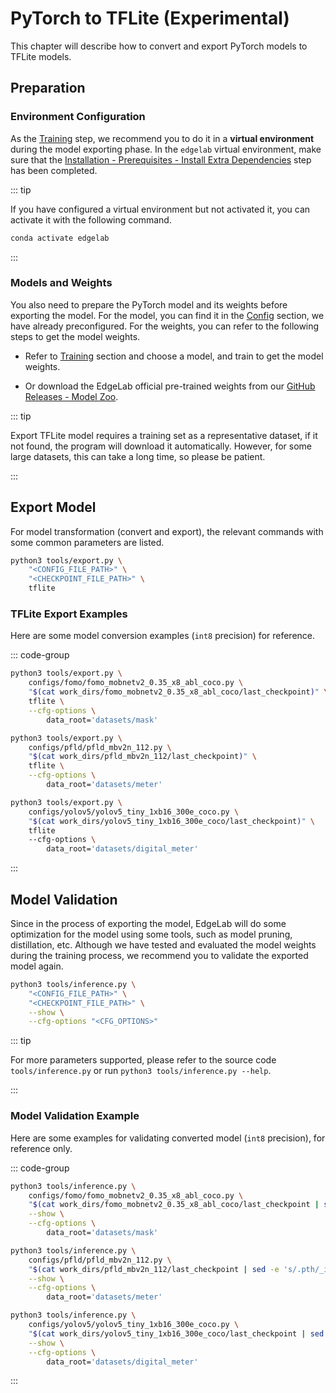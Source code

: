 # PyTorch to TFLite (Experimental)

This chapter will describe how to convert and export PyTorch models to TFLite models.

## Preparation

### Environment Configuration

As the [Training](../training/overview.md) step, we recommend you to do it in a **virtual environment** during the model exporting phase. In the `edgelab` virtual environment, make sure that the [Installation - Prerequisites - Install Extra Dependencies](../../introduction/installation#step-4-install-extra-dependencies-optional) step has been completed.

::: tip

If you have configured a virtual environment but not activated it, you can activate it with the following command.

```sh
conda activate edgelab
```

:::

### Models and Weights

You also need to prepare the PyTorch model and its weights before exporting the model. For the model, you can find it in the [Config](../config.md) section, we have already preconfigured. For the weights, you can refer to the following steps to get the model weights.

- Refer to [Training](../training/overview.md) section and choose a model, and train to get the model weights.

- Or download the EdgeLab official pre-trained weights from our [GitHub Releases - Model Zoo](https://github.com/Seeed-Studio/EdgeLab/releases/tag/model_zoo).

::: tip

Export TFLite model requires a training set as a representative dataset, if it not found, the program will download it automatically. However, for some large datasets, this can take a long time, so please be patient.

:::

## Export Model

For model transformation (convert and export), the relevant commands with some common parameters are listed.

```sh
python3 tools/export.py \
    "<CONFIG_FILE_PATH>" \
    "<CHECKPOINT_FILE_PATH>" \
    tflite
```

### TFLite Export Examples

Here are some model conversion examples (`int8` precision) for reference.

::: code-group

```sh [FOMO Model Conversion]
python3 tools/export.py \
    configs/fomo/fomo_mobnetv2_0.35_x8_abl_coco.py \
    "$(cat work_dirs/fomo_mobnetv2_0.35_x8_abl_coco/last_checkpoint)" \
    tflite \
    --cfg-options \
        data_root='datasets/mask'

```

```sh [PFLD Model Conversion]
python3 tools/export.py \
    configs/pfld/pfld_mbv2n_112.py \
    "$(cat work_dirs/pfld_mbv2n_112/last_checkpoint)" \
    tflite \
    --cfg-options \
        data_root='datasets/meter'
```

```sh [YOLOv5 Model Conversion]
python3 tools/export.py \
    configs/yolov5/yolov5_tiny_1xb16_300e_coco.py \
    "$(cat work_dirs/yolov5_tiny_1xb16_300e_coco/last_checkpoint)" \
    tflite
    --cfg-options \
        data_root='datasets/digital_meter'
```

:::

## Model Validation

Since in the process of exporting the model, EdgeLab will do some optimization for the model using some tools, such as model pruning, distillation, etc. Although we have tested and evaluated the model weights during the training process, we recommend you to validate the exported model again.

```sh
python3 tools/inference.py \
    "<CONFIG_FILE_PATH>" \
    "<CHECKPOINT_FILE_PATH>" \
    --show \
    --cfg-options "<CFG_OPTIONS>"
```

::: tip

For more parameters supported, please refer to the source code `tools/inference.py` or run `python3 tools/inference.py --help`.

:::

### Model Validation Example

Here are some examples for validating converted model (`int8` precision), for reference only.

::: code-group

```sh [FOMO Model Validation]
python3 tools/inference.py \
    configs/fomo/fomo_mobnetv2_0.35_x8_abl_coco.py \
    "$(cat work_dirs/fomo_mobnetv2_0.35_x8_abl_coco/last_checkpoint | sed -e 's/.pth/_int8.tflite/g')" \
    --show \
    --cfg-options \
        data_root='datasets/mask'
```

```sh [PFLD Model Validation]
python3 tools/inference.py \
    configs/pfld/pfld_mbv2n_112.py \
    "$(cat work_dirs/pfld_mbv2n_112/last_checkpoint | sed -e 's/.pth/_int8.tflite/g')" \
    --show \
    --cfg-options \
        data_root='datasets/meter'
```

```sh [YOLOv5 Model Validation]
python3 tools/inference.py \
    configs/yolov5/yolov5_tiny_1xb16_300e_coco.py \
    "$(cat work_dirs/yolov5_tiny_1xb16_300e_coco/last_checkpoint | sed -e 's/.pth/_int8.tflite/g')" \
    --show \
    --cfg-options \
        data_root='datasets/digital_meter'
```

:::
